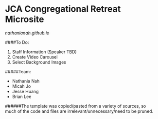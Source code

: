 # JCA Congregational Retreat Microsite
_nathanianah.github.io_

####To Do:
1. Staff Information (Speaker TBD)
2. Create Video Carousel
3. Select Background Images

#####Team:
* Nathania Nah
* Micah Jo
* Jesse Huang
* Brian Lee

######The template was copied/pasted from a variety of sources, so much of the code and files are irrelevant/unnecessary/need to be pruned.
